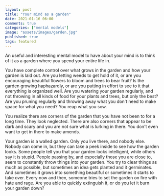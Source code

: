 ```yaml
---
layout: post
title: "Your mind as a garden"
date: 2021-01-16 06:00
comments: true
categories: ["mental models"]
image: "assets/images/garden.jpg"
published: true
tags: featured
---
```


An useful and interesting mental model to have about your mind is to think of it as a garden where you spend your entire life in.

You have complete control over what grows in the garden and how your garden is laid out.
Are you letting weeds to get hold of it, or are you encouraging beautiful flowers to bloom and trees to bear fruit? Is the garden growing haphazardly, or are you putting in effort to see to it that everything is organized well. Are you watering your garden regularly, and not throwing in all kinds of food for your plants and trees, but only the best? Are you pruning regularly and throwing away what you don't need to make space for what you need? You reap what you sow.


You realize there are corners of the garden that you have not been to for a long time. They look neglected. There are also corners that appear to be dark and scary and you are not sure what is lurking in there. You don't even want to get in there to make amends.

Your garden is a walled garden. Only you live there, and nobody else. Nobody can come in, but they can take a peek inside to see how the garden looks. Some people tell you that your garden looks intelligent, while others say it is stupid. People passing by, and especially those you are close to, seem to constantly throw things into your garden. You try to clear things as much as possible, but sometimes an idea gets planted and it germinates. And sometimes it grows into something beautiful or sometimes it starts to take over. Every now and then, someone tries to set the garden on fire with hate and rage. Are you able to quickly extinguish it, or do you let it burn your garden down?



